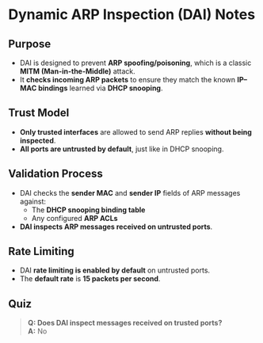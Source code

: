 # Dynamic ARP Inspection (DAI) Notes

## Purpose
- DAI is designed to prevent **ARP spoofing/poisoning**, which is a classic **MITM (Man-in-the-Middle)** attack.
- It **checks incoming ARP packets** to ensure they match the known **IP–MAC bindings** learned via **DHCP snooping**.

## Trust Model
- **Only trusted interfaces** are allowed to send ARP replies **without being inspected**.
- **All ports are untrusted by default**, just like in DHCP snooping.

## Validation Process
- DAI checks the **sender MAC** and **sender IP** fields of ARP messages against:
  - The **DHCP snooping binding table**
  - Any configured **ARP ACLs**
- **DAI inspects ARP messages received on untrusted ports**.

## Rate Limiting
- DAI **rate limiting is enabled by default** on untrusted ports.
- The **default rate** is **15 packets per second**.

## Quiz
> **Q: Does DAI inspect messages received on trusted ports?**  
> **A:** No
